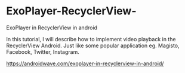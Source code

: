 # ExoPlayer-RecyclerView-
ExoPlayer in RecyclerView in android


In this tutorial, I will describe how to implement video playback in the RecyclerView Android. Just like some popular application eg. Magisto, Facebook, Twitter, Instagram.

https://androidwave.com/exoplayer-in-recyclerview-in-android/

